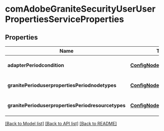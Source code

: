 # comAdobeGraniteSecurityUserUserPropertiesServiceProperties

## Properties
Name | Type | Description | Notes
------------ | ------------- | ------------- | -------------
**adapterPeriodcondition** | [**ConfigNodePropertyString**](ConfigNodePropertyString.md) |  | [optional] [default to null]
**granitePerioduserpropertiesPeriodnodetypes** | [**ConfigNodePropertyArray**](ConfigNodePropertyArray.md) |  | [optional] [default to null]
**granitePerioduserpropertiesPeriodresourcetypes** | [**ConfigNodePropertyArray**](ConfigNodePropertyArray.md) |  | [optional] [default to null]

[[Back to Model list]](../README.md#documentation-for-models) [[Back to API list]](../README.md#documentation-for-api-endpoints) [[Back to README]](../README.md)


